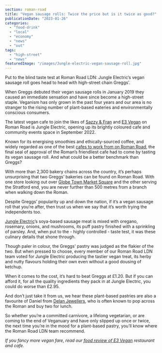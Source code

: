 ```yaml
---
section: roman-road
title: "Vegan sausage rolls: Twice the price but is it twice as good?"
publicationDate: "2023-01-26"
categories: 
  - "food-drink"
  - "local"
  - "economy"
  - "news"
  - "out"
tags: 
  - "high-street"
  - "news"
featuredImage: "/images/Jungle-electric-vegan-sausage-roll.jpg"
---
```


Put to the blind taste test at Roman Road LDN: Jungle Electric’s vegan sausage roll goes head to head with high-street chain Greggs’.

When Greggs debuted their vegan sausage rolls in January 2019 they caused an immediate sensation and have since become a high-street staple. Veganism has only grown in the past four years and our area is no stranger to the rising number of plant-based eateries and environmentally conscious consumers. 

The latest vegan cafe to join the likes of [Sazzy & Fran](https://romanroadlondon.com/new-sazzy-and-fran-vegan-cafe/) and [E3 Vegan](https://romanroadlondon.com/e3-vegan-cafe-opens/) on Roman Road is Jungle Electric, opening up its brightly coloured cafe and community events space in September 2022. 

Known for its energising smoothies and ethically-sourced coffee, and widely regarded as one of the best [cafes to work from on Roman Road](https://romanroadlondon.com/best-cafes-to-work-from/), the final seal of approval of the Roman’s friendliest cafe had to come by tasting its vegan sausage roll. And what could be a better benchmark than Greggs? 

With more than 2,300 bakery chains across the country, it’s perhaps unsurprising that two Greggs’ bakeries can be found on Roman Road. With one store looking out over [Globe Town Market Square](https://romanroadlondon.com/rediscovering-globe-town-market-square/) and the other serving the Stratford end, you are never further than 500 metres from a branch when walking down the Roman. 

Despite Greggs’ popularity up and down the nation, if it’s a vegan sausage roll that you’re after, then trust us when we say that it’s worth trying the independents too. 

[Jungle Electric](https://romanroadlondon.com/jungle-electric-safe-place-women/)’s soya-based sausage meat is mixed with oregano, rosemary, onions, and mushrooms, its puff pastry finished with a sprinkling of parsley. And, when put to the - highly controlled - taste test, it was these culinary details that shone through. 

Though paler in colour, the Greggs' pastry was judged as the flakier of the two. But when pressed to choose, every member of our Roman Road LDN team voted for Jungle Electric producing the tastier vegan treat, its herby and nutty flavours holding their own even without a good dousing of ketchup. 

When it comes to the cost, it’s hard to beat Greggs at £1.20. But if you can afford it, for all the quality ingredients they pack in at Jungle Electric, you could do worse than £2.95.

And don’t just take it from us, we hear these plant-based pastries are also a favourite of Daniel from [Delan Jewellers](https://romanroadlondon.com/places/delan-jewellers/), who is often known to pop across the Roman and buy two for lunch. 

So whether you’re a committed carnivore, a lifelong vegetarian, or are coming to the end of Veganuary and have only slipped up once or twice, the next time you’re in the mood for a plant-based pastry, you’ll know where the Roman Road LDN team recommend. 

_If you fancy more vegan fare, read our_ [_food review of E3 Vegan_](https://romanroadlondon.com/e3-vegan-cafe-food-review/) _restaurant and cafe._ 

